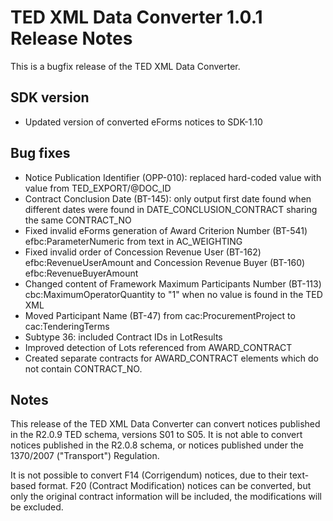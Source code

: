 
# TED XML Data Converter 1.0.1 Release Notes

This is a bugfix release of the TED XML Data Converter.

## SDK version
* Updated version of converted eForms notices to SDK-1.10

## Bug fixes

* Notice Publication Identifier (OPP-010): replaced hard-coded value with value from TED_EXPORT/@DOC_ID
* Contract Conclusion Date (BT-145): only output first date found when different dates were found in DATE_CONCLUSION_CONTRACT sharing the same CONTRACT_NO
* Fixed invalid eForms generation of Award Criterion Number (BT-541) efbc:ParameterNumeric from text in AC_WEIGHTING
* Fixed invalid order of Concession Revenue User (BT-162) efbc:RevenueUserAmount and Concession Revenue Buyer (BT-160) efbc:RevenueBuyerAmount
* Changed content of Framework Maximum Participants Number (BT-113) cbc:MaximumOperatorQuantity to "1" when no value is found in the TED XML
* Moved Participant Name (BT-47) from cac:ProcurementProject to cac:TenderingTerms
* Subtype 36: included Contract IDs in LotResults
* Improved detection of Lots referenced from AWARD_CONTRACT
* Created separate contracts for AWARD_CONTRACT elements which do not contain CONTRACT_NO.



## Notes
This release of the TED XML Data Converter can convert notices published in the R2.0.9 TED schema, versions S01 to S05. It is not able to convert notices published in the R2.0.8 schema, or notices published under the 1370/2007 ("Transport") Regulation.

It is not possible to convert F14 (Corrigendum) notices, due to their text-based format. F20 (Contract Modification) notices can be converted, but only the original contract information will be included, the modifications will be excluded.


